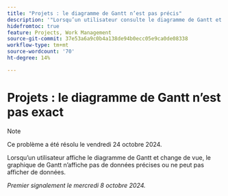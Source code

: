 ```yaml
---
title: "Projets : le diagramme de Gantt n’est pas précis"
description: '"Lorsqu’un utilisateur consulte le diagramme de Gantt et change de vue, le graphique de Gantt n’affiche pas de données précises ou n’affiche aucune donnée.  »'
hidefromtoc: true
feature: Projects, Work Management
source-git-commit: 37e53a6a9c0b4a138de94b0ecc05e9ca0de08338
workflow-type: tm+mt
source-wordcount: '70'
ht-degree: 14%

---
```



# Projets : le diagramme de Gantt n’est pas exact

>[!NOTE]
>
>Ce problème a été résolu le vendredi 24 octobre 2024.

Lorsqu’un utilisateur affiche le diagramme de Gantt et change de vue, le graphique de Gantt n’affiche pas de données précises ou ne peut pas afficher de données.

_Premier signalement le mercredi 8 octobre 2024._
